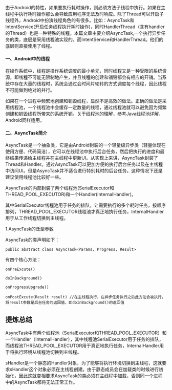 
由于Android的特性，如果要执行耗时操作，则必须方法子线程中执行。如果在主线程中执行耗时操作那么会导致应用程序无法及时响应。除了Thread可以开启子线程外，Android中扮演线程角色的有很多。比如：AsyncTask和IntentService(开启任务线程执行耗时操作)，同时HandlerThread（含有handler的Thread）也是一种特殊的线程。本篇文章主要介绍AsyncTask,一个执行异步任务的类，底层是采用线程池实现的。而IntentService和HandlerThread。他们的底层则直接使用了线程。

#### 一、Android中的线程

在操作系统中，线程是操作系统调度的最小单元，同时线程又是一种受限的系统资源，即线程不可能无限制地产生，并且线程的创建和销毁都会有相应的开销。当系统中存在大量的线程时，系统会通过会时间片轮转的方式调度每个线程，因此线程不可能做到绝对的并行。

如果在一个进程中频繁地创建和销毁线程，显然不是高效的做法。正确的做法是采用线程池，一个线程池中会缓存一定数量的线程，通过线程池就可以避免因为频繁创建和销毁线程所带来的系统开销。关于线程池的理解，参考Java线程池详解，Android同样适用。

#### 二、AsyncTask简介

AsyncTask是一个抽象类，它是由Android封装的一个轻量级异步类（轻量体现在使用方便、代码简洁），它可以在线程池中执行后台任务，然后把执行的进度和最终结果传递给主线程并在主线程中更新UI。从实现上来讲，AsyncTask封装了Thread和Handler。通过AsyncTask可以更加方便的执行后台任务以及在主线程中访问UI。但是AsyncTask并不适合进行特别耗时的后台任务。这种情况下还是建议使用线程池比较好一些。

AsyncTask的内部封装了两个线程池(SerialExecutor和THREAD_POOL_EXECUTOR)和一个Handler(InternalHandler)。

其中SerialExecutor线程池用于任务的排队，让需要执行的多个耗时任务，按顺序排列，THREAD_POOL_EXECUTOR线程池才真正地执行任务，InternalHandler用于从工作线程切换到主线程。


1.AsyncTask的泛型参数

AsyncTask的类声明如下：

```
public abstract class AsyncTask<Params, Progress, Result>
```


有四个核心方法：

```
onPreExcute()

doInBackground()
    
onProgressUpgrade()

onPostExcute(Result result) //在主线程执行，在异步任务执行之后此方法会被执行，将result参数是后台任务的返回值，即doInBackground()的返回值
```

    
    



## 提炼总结

AsyncTask中有两个线程池（SerialExecutor和THREAD_POOL_EXECUTOR）和一个Handler（InternalHandler），其中线程池SerialExecutor用于任务的排队，而线程池THREAD_POOL_EXECUTOR用于真正地执行任务，InternalHandler用于将执行环境从线程池切换到主线程。

sHandler是一个静态的Handler对象，为了能够将执行环境切换到主线程，这就要求sHandler这个对象必须在主线程创建。由于静态成员会在加载类的时候进行初始化，因此这就变相要求AsyncTask的类必须在主线程中加载，否则同一个进程中的AsyncTask都将无法正常工作。